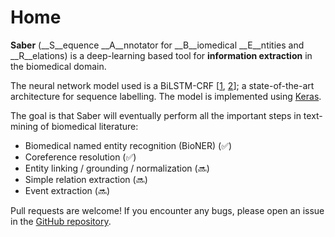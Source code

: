# Home

__Saber__ (__S__equence __A__nnotator for __B__iomedical __E__ntities and __R__elations) is a deep-learning based tool for __information extraction__ in the biomedical domain.

The neural network model used is a BiLSTM-CRF [[1](https://arxiv.org/abs/1603.01360), [2](https://arxiv.org/abs/1603.01354)]; a state-of-the-art architecture for sequence labelling. The model is implemented using [Keras](https://keras.io/).

The goal is that Saber will eventually perform all the important steps in text-mining of biomedical literature:

- Biomedical named entity recognition (BioNER) (:white_check_mark:)
- Coreference resolution (:white_check_mark:)
- Entity linking / grounding / normalization (:soon:)
- Simple relation extraction (:soon:)
- Event extraction (:soon:)

Pull requests are welcome! If you encounter any bugs, please open an issue in the [GitHub repository](https://github.com/BaderLab/saber).
